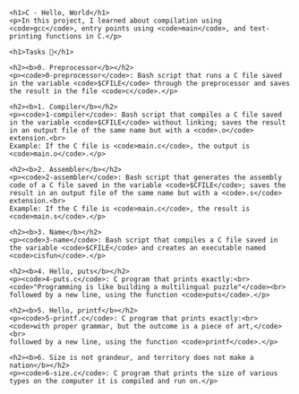 <head>
    <meta charset="UTF-8">
    <title>C - Hello, World</title>
</head>
<body>

    <h1>C - Hello, World</h1>
    <p>In this project, I learned about compilation using <code>gcc</code>, entry points using <code>main</code>, and text-printing functions in C.</p>

    <h1>Tasks 📃</h1>

    <h2><b>0. Preprocessor</b></h2>
    <p><code>0-preprocessor</code>: Bash script that runs a C file saved in the variable <code>$CFILE</code> through the preprocessor and saves the result in the file <code>c</code>.</p>

    <h2><b>1. Compiler</b></h2>
    <p><code>1-compiler</code>: Bash script that compiles a C file saved in the variable <code>$CFILE</code> without linking; saves the result in an output file of the same name but with a <code>.o</code> extension.<br>
    Example: If the C file is <code>main.c</code>, the output is <code>main.o</code>.</p>

    <h2><b>2. Assembler</b></h2>
    <p><code>2-assembler</code>: Bash script that generates the assembly code of a C file saved in the variable <code>$CFILE</code>; saves the result in an output file of the same name but with a <code>.s</code> extension.<br>
    Example: If the C file is <code>main.c</code>, the result is <code>main.s</code>.</p>

    <h2><b>3. Name</b></h2>
    <p><code>3-name</code>: Bash script that compiles a C file saved in the variable <code>$CFILE</code> and creates an executable named <code>cisfun</code>.</p>

    <h2><b>4. Hello, puts</b></h2>
    <p><code>4-puts.c</code>: C program that prints exactly:<br>
    <code>"Programming is like building a multilingual puzzle"</code><br>
    followed by a new line, using the function <code>puts</code>.</p>

    <h2><b>5. Hello, printf</b></h2>
    <p><code>5-printf.c</code>: C program that prints exactly:<br>
    <code>with proper grammar, but the outcome is a piece of art,</code><br>
    followed by a new line, using the function <code>printf</code>.</p>

    <h2><b>6. Size is not grandeur, and territory does not make a nation</b></h2>
    <p><code>6-size.c</code>: C program that prints the size of various types on the computer it is compiled and run on.</p>

</body>